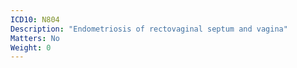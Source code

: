 ```yaml
---
ICD10: N804
Description: "Endometriosis of rectovaginal septum and vagina"
Matters: No
Weight: 0
---
```


